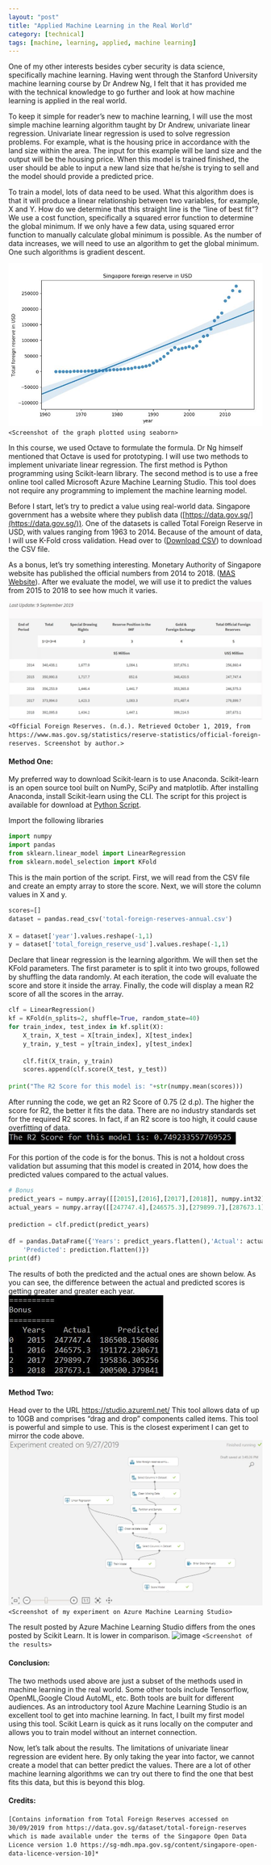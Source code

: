 ```yaml
---
layout: "post"
title: "Applied Machine Learning in the Real World"
category: [technical]
tags: [machine, learning, applied, machine learning]
---
```


One of my other interests besides cyber security is data science, specifically machine learning. Having went through the Stanford University machine learning course by Dr Andrew Ng, I felt that it has provided me with the technical knowledge to go further and look at how machine learning is applied in the real world.

To keep it simple for reader’s new to machine learning, I will use the most simple machine learning algorithm taught by Dr Andrew, univariate linear regression. Univariate linear regression is used to solve regression problems. For example, what is the housing price in accordance with the land size within the area. The input for this example will be land size and the output will be the housing price. When this model is trained finished, the user should be able to input a new land size that he/she is trying to sell and the model should provide a predicted price. 

To train a model, lots of data need to be used. What this algorithm does is that it will produce a linear relationship between two variables, for example, X and Y. How do we determine that this straight line is the “line of best fit”? We use a cost function, specifically a squared error function to determine the global minimum. If we only have a few data, using squared error function to manually calculate global minimum is possible. As the number of data increases, we will need to use an algorithm to get the global minimum. One such algorithms is gradient descent.

![image](/assets/ml-linear-regression-line.JPG)
``<Screenshot of the graph plotted using seaborn>``

In this course, we used Octave to formulate the formula. Dr Ng himself mentioned that Octave is used for prototyping. I will use two methods to implement univariate linear regression. The first method is Python programming using Scikit-learn library. The second method is to use a free online tool called Microsoft Azure Machine Learning Studio. This tool does not require any programming to implement the machine learning model.

Before I start, let’s try to predict a value using real-world data. Singapore government has a website where they publish data ([https://data.gov.sg/](https://data.gov.sg/)). One of the datasets is called Total Foreign Reserve in USD, with values ranging from 1963 to 2014. Because of the amount of data, I will use K-Fold cross validation. Head over to ([Download CSV](https://github.com/johnnymythology/johnnymythology.github.io/blob/master/assets/total-foreign-reserves-annual.csv)) to download the CSV file.

As a bonus, let’s try something interesting. Monetary Authority of Singapore website has published the official numbers from 2014 to 2018. ([MAS Website](https://www.mas.gov.sg/statistics/reserve-statistics/official-foreign-reserves)). After we evaluate the model, we will use it to predict the values from 2015 to 2018 to see how much it varies.

![image](/assets/ml-mas-screenshot.JPG)
``<Official Foreign Reserves. (n.d.). Retrieved October 1, 2019, from https://www.mas.gov.sg/statistics/reserve-statistics/official-foreign-reserves. Screenshot by author.>``

#### Method One:
My preferred way to download Scikit-learn is to use Anaconda. Scikit-learn is an open source tool built on NumPy, SciPy and matplotlib. After installing Anaconda, install Scikit-learn using the CLI. The script for this project is available for download at [Python Script](https://github.com/johnnymythology/johnnymythology.github.io/blob/master/assets/linear-regression.py).

Import the following libraries

```python
import numpy 
import pandas
from sklearn.linear_model import LinearRegression
from sklearn.model_selection import KFold
```

This is the main portion of the script. First, we will read from the CSV file and create an empty array to store the score. Next, we will store the column values in X and y. 

```python
scores=[]
dataset = pandas.read_csv('total-foreign-reserves-annual.csv')

X = dataset['year'].values.reshape(-1,1)
y = dataset['total_foreign_reserve_usd'].values.reshape(-1,1)
```

Declare that linear regression is the learning algorithm. We will then set the KFold parameters. The first parameter is to split it into two groups, followed by shuffling the data randomly. At each iteration, the code will evaluate the score and store it inside the array. Finally, the code will display a mean R2 score of all the scores in the array.

```python
clf = LinearRegression()
kf = KFold(n_splits=2, shuffle=True, random_state=40)
for train_index, test_index in kf.split(X):
    X_train, X_test = X[train_index], X[test_index]
    y_train, y_test = y[train_index], y[test_index]

    clf.fit(X_train, y_train)
    scores.append(clf.score(X_test, y_test))

print("The R2 Score for this model is: "+str(numpy.mean(scores)))
```
After running the code, we get an R2 Score of 0.75 (2 d.p). The higher the score for R2, the better it fits the data. There are no industry standards set for the required R2 scores. In fact, if an R2 score is too high, it could cause overfitting of data.
![image](/assets/ml-linear-regression-r2-score.JPG)

For this portion of the code is for the bonus. This is not a holdout cross validation but assuming that this model is created in 2014, how does the predicted values compared to the actual values.

```python
# Bonus 
predict_years = numpy.array([[2015],[2016],[2017],[2018]], numpy.int32)
actual_years = numpy.array([[247747.4],[246575.3],[279899.7],[287673.1]], numpy.float_)

prediction = clf.predict(predict_years)

df = pandas.DataFrame({'Years': predict_years.flatten(),'Actual': actual_years.flatten(), 
	'Predicted': prediction.flatten()})
print(df)
```

The results of both the predicted and the actual ones are shown below. As you can see, the difference between the actual and predicted scores is getting greater and greater each year. 
![image](/assets/ml-linear-regression-bonus-screenshot.JPG)

#### Method Two:
Head over to the URL https://studio.azureml.net/ This tool allows data of up to 10GB and comprises “drag and drop” components called items. This tool is powerful and simple to use. This is the closest experiment I can get to mirror the code above.  
![image](/assets/ml-linear-regression-azure-overview.JPG)
```<Screenshot of my experiment on Azure Machine Learning Studio>```

The result posted by Azure Machine Learning Studio differs from the ones posted by Scikit Learn. It is lower in comparison.
![image](/assets/ml-linear-regression-azure-result.JPG)
```<Screenshot of the results>```

#### Conclusion:
The two methods used above are just a subset of the methods used in machine learning in the real world. Some other tools include Tensorflow, OpenML,Google Cloud AutoML, etc. Both tools are built for different audiences. As an introductory tool Azure Machine Learning Studio is an excellent tool to get into machine learning. In fact, I built my first model using this tool. Scikit Learn is quick as it runs locally on the computer and allows you to train model without an internet connection. 

Now, let’s talk about the results. The limitations of univariate linear regression are evident here. By only taking the year into factor, we cannot create a model that can better predict the values. There are a lot of other machine learning algorithms we can try out there to find the one that best fits this data, but this is beyond this blog.

#### Credits:
```[Contains information from Total Foreign Reserves accessed on 30/09/2019 from https://data.gov.sg/dataset/total-foreign-reserves which is made available under the terms of the Singapore Open Data Licence version 1.0 https://sg-mdh.mpa.gov.sg/content/singapore-open-data-licence-version-10]*```